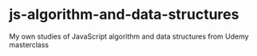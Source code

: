 # js-algorithm-and-data-structures
My own studies of JavaScript algorithm and data structures from Udemy masterclass
